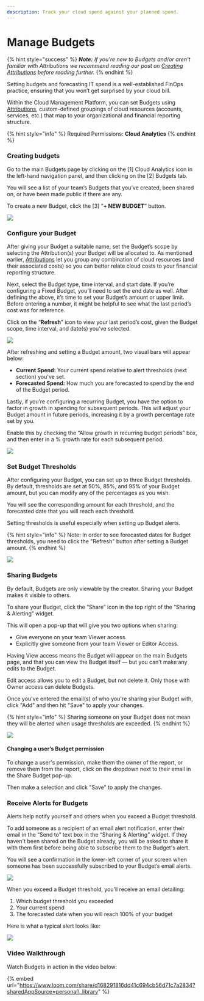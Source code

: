 ```yaml
---
description: Track your cloud spend against your planned spend.
---
```


# Manage Budgets

{% hint style="success" %}
_**Note:** If you're new to Budgets and/or aren't familiar with Attributions we recommend reading our post on_ [_Creating Attributions_](attributing-cloud-spend.md) _before reading further._
{% endhint %}

Setting budgets and forecasting IT spend is a well-established FinOps practice, ensuring that you won’t get surprised by your cloud bill.

Within the Cloud Management Platform, you can set Budgets using [Attributions](attributing-cloud-spend.md), custom-defined groupings of cloud resources \(accounts, services, etc.\) that map to your organizational and financial reporting structure.

{% hint style="info" %}
Required Permissions: **Cloud Analytics**
{% endhint %}

### Creating budgets

Go to the main Budgets page by clicking on the \[1\] Cloud Analytics icon in the left-hand navigation panel, and then clicking on the \[2\] Budgets tab.

You will see a list of your team’s Budgets that you’ve created, been shared on, or have been made public if there are any.

To create a new Budget, click the \[3\] “**+ NEW BUDGET**”  button. 

![](../.gitbook/assets/budgets1.jpg)

### Configure your Budget

After giving your Budget a suitable name, set the Budget’s scope by selecting the Attribution\(s\) your Budget will be allocated to. As mentioned earlier, [Attributions](attributing-cloud-spend.md) let you group any combination of cloud resources \(and their associated costs\) so you can better relate cloud costs to your financial reporting structure.

Next, select the Budget type, time interval, and start date. If you’re configuring a Fixed Budget, you’ll need to set the end date as well. After defining the above, it’s time to set your Budget’s amount or upper limit. Before entering a number, it might be helpful to see what the last period’s cost was for reference. 

Click on the “**Refresh**” icon to view your last period’s cost, given the Budget scope, time interval, and date\(s\) you’ve selected.

![](../.gitbook/assets/refreshbudget.gif)

After refreshing and setting a Budget amount, two visual bars will appear below:

* **Current Spend:** Your current spend relative to alert thresholds \(next section\) you've set.
* **Forecasted Spend:** How much you are forecasted to spend by the end of the Budget period.

Lastly, if you’re configuring a recurring Budget, you have the option to factor in growth in spending for subsequent periods. This will adjust your Budget amount in future periods, increasing it by a growth percentage rate set by you.

Enable this by checking the “Allow growth in recurring budget periods” box, and then enter in a % growth rate for each subsequent period.

![](../.gitbook/assets/growthbudget.jpg)

### Set Budget Thresholds

After configuring your Budget, you can set up to three Budget thresholds. By default, thresholds are set at 50%, 85%, and 95% of your Budget amount, but you can modify any of the percentages as you wish.

You will see the corresponding amount for each threshold, and the forecasted date that you will reach each threshold.

Setting thresholds is useful especially when setting up Budget alerts.

{% hint style="info" %}
Note: In order to see forecasted dates for Budget thresholds, you need to click the "Refresh" button after setting a Budget amount.
{% endhint %}

![](../.gitbook/assets/budgets3.jpg)

### Sharing Budgets

By default, Budgets are only viewable by the creator. Sharing your Budget makes it visible to others.

To share your Budget, click the “Share” icon in the top right of the “Sharing & Alerting” widget. 

This will open a pop-up that will give you two options when sharing:

* Give everyone on your team Viewer access.
* Explicitly give someone from your team Viewer or Editor Access.

Having View access means the Budget will appear on the main Budgets page, and that you can view the Budget itself — but you can’t make any edits to the Budget.

Edit access allows you to edit a Budget, but not delete it. Only those with Owner access can delete Budgets.

Once you've entered the email\(s\) of who you're sharing your Budget with, click "Add" and then hit "Save" to apply your changes.

{% hint style="info" %}
Sharing someone on your Budget does not mean they will be alerted when usage thresholds are exceeded. 
{% endhint %}

![](../.gitbook/assets/budgets4.gif)

#### Changing a user’s Budget permission

To change a user's permission, make them the owner of the report, or remove them from the report, click on the dropdown next to their email in the Share Budget pop-up.

Then make a selection and click "Save" to apply the changes.

### Receive Alerts for Budgets

Alerts help notify yourself and others when you exceed a Budget threshold.

To add someone as a recipient of an email alert notification, enter their email in the “Send to” text box in the “Sharing & Alerting” widget. If they haven't been shared on the Budget already, you will be asked to share it with them first before being able to subscribe them to the Budget's alert.

You will see a confirmation in the lower-left corner of your screen when someone has been successfully subscribed to your Budget’s email alerts.

![](../.gitbook/assets/budgets5.jpg)

When you exceed a Budget threshold, you’ll receive an email detailing:

1. Which budget threshold you exceeded
2. Your current spend
3. The forecasted date when you will reach 100% of your budget

Here is what a typical alert looks like:

![](../.gitbook/assets/budgetalert.jpg)

### Video Walkthrough

Watch Budgets in action in the video below:

{% embed url="https://www.loom.com/share/d168291816dd41c694cb56d71c7a2834?sharedAppSource=personal\_library" %}





